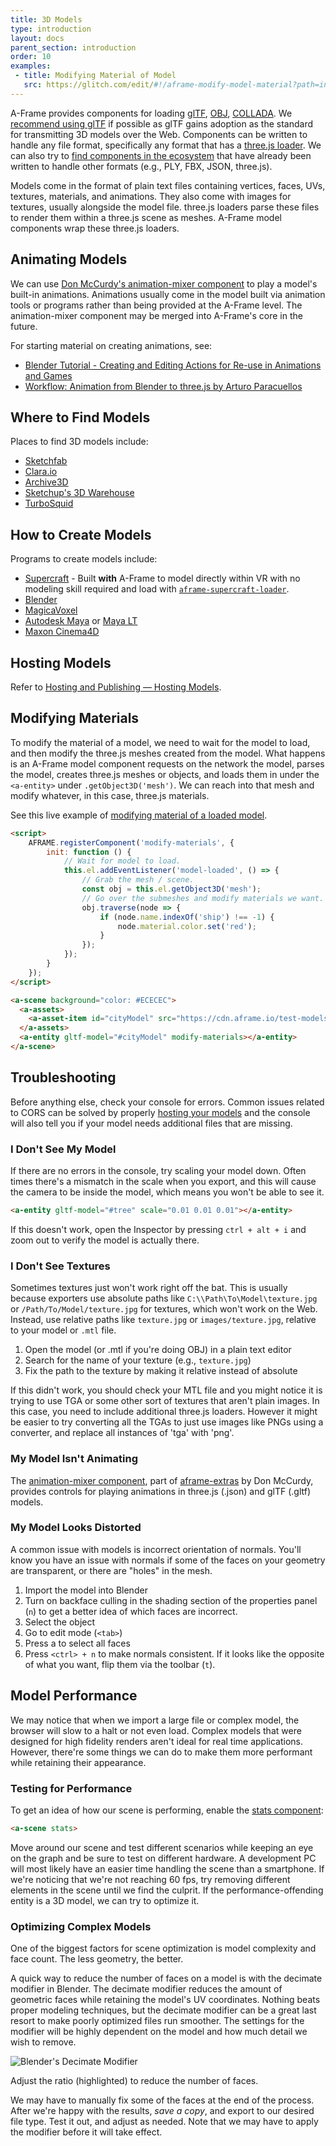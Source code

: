 ```yaml
---
title: 3D Models
type: introduction
layout: docs
parent_section: introduction
order: 10
examples:
 - title: Modifying Material of Model
   src: https://glitch.com/edit/#!/aframe-modify-model-material?path=index.html:1:0
---
```


[3loaders]: https://github.com/mrdoob/three.js/tree/dev/examples/js/loaders
[COLLADA]: ../components/collada-model.md
[ecsfind]: ./entity-component-system.md#where-to-find-components
[glTF]: ../components/gltf-model.md
[OBJ]: ../components/obj-model.md
[recommend using glTF]: ../components/gltf-model.md#why-use-gltf

A-Frame provides components for loading [glTF], [OBJ], [COLLADA]. We [recommend
using glTF] if possible as glTF gains adoption as the standard for transmitting
3D models over the Web. Components can be written to handle any file format,
specifically any format that has a [three.js loader][3loaders]. We can also try
to [find components in the ecosystem][ecsfind] that have already been written
to handle other formats (e.g., PLY, FBX, JSON, three.js).

Models come in the format of plain text files containing vertices, faces, UVs,
textures, materials, and animations. They also come with images for textures,
usually alongside the model file. three.js loaders parse these files to render
them within a three.js scene as meshes. A-Frame model components wrap these
three.js loaders.

## Animating Models

[mixer]: https://github.com/donmccurdy/aframe-extras/tree/master/src/loaders#animation

We can use [Don McCurdy's animation-mixer component][mixer] to play a model's
built-in animations. Animations usually come in the model built via animation
tools or programs rather than being provided at the A-Frame level. The
animation-mixer component may be merged into A-Frame's core in the future.

For starting material on creating animations, see:

- [Blender Tutorial - Creating and Editing Actions for Re-use in Animations and
  Games](https://www.youtube.com/watch?v=Gb152Qncn2s)
- [Workflow: Animation from Blender to three.js by Arturo Paracuellos](http://unboring.net/workflows/animation.html)

## Where to Find Models

Places to find 3D models include:

- [Sketchfab](https://sketchfab.com)
- [Clara.io](http://clara.io)
- [Archive3D](http://archive3d.net)
- [Sketchup's 3D Warehouse](https://3dwarehouse.sketchup.com)
- [TurboSquid](http://www.turbosquid.com/Search/3D-Models/free)

## How to Create Models

Programs to create models include:

- [Supercraft](https://supermedium.com/supercraft/) - Built **with** A-Frame to
  model directly within VR with no modeling skill required and load with
  [`aframe-supercraft-loader`](https://www.npmjs.com/package/aframe-supercraft-loader).
- [Blender](https://www.blender.org/)
- [MagicaVoxel](https://ephtracy.github.io/)
- [Autodesk Maya](https://www.autodesk.com/products/maya/overview) or [Maya LT](https://www.autodesk.com/products/maya-lt/overview)
- [Maxon Cinema4D](https://www.maxon.net/en-us/)

## Hosting Models

Refer to [Hosting and Publishing &mdash; Hosting
Models](./hosting-and-publishing.md#hosting-models).

## Modifying Materials

[modify]: https://glitch.com/edit/#!/aframe-modify-model-material?path=index.html:1:0

To modify the material of a model, we need to wait for the model to load, and
then modify the three.js meshes created from the model. What happens is an
A-Frame model component requests on the network the model, parses the model,
creates three.js meshes or objects, and loads them in under the `<a-entity>`
under `.getObject3D('mesh')`. We can reach into that mesh and modify whatever,
in this case, three.js materials.

See this live example of [modifying material of a loaded model][modify].

```html
<script>
	AFRAME.registerComponent('modify-materials', {
		init: function () {
			// Wait for model to load.
			this.el.addEventListener('model-loaded', () => {
				// Grab the mesh / scene.
				const obj = this.el.getObject3D('mesh');
				// Go over the submeshes and modify materials we want.
				obj.traverse(node => {
					if (node.name.indexOf('ship') !== -1) {
						node.material.color.set('red');
					}
				});
			});
		}
	});
</script>

<a-scene background="color: #ECECEC">
  <a-assets>
    <a-asset-item id="cityModel" src="https://cdn.aframe.io/test-models/models/glTF-2.0/virtualcity/VC.gltf"></a-asset-item>
  </a-assets>
  <a-entity gltf-model="#cityModel" modify-materials></a-entity>
</a-scene>
```

## Troubleshooting

[hostingmodels]: ./hosting-and-publishing.md#hosting-models

Before anything else, check your console for errors. Common issues related to
CORS can be solved by properly [hosting your models][hostingmodels] and the
console will also tell you if your model needs additional files that are
missing.

### I Don't See My Model

If there are no errors in the console, try scaling your model down. Often times
there's a mismatch in the scale when you export, and this will cause the camera
to be inside the model, which means you won't be able to see it.

```html
<a-entity gltf-model="#tree" scale="0.01 0.01 0.01"></a-entity>
```

If this doesn't work, open the Inspector by pressing `ctrl + alt + i` and zoom
out to verify the model is actually there.

### I Don't See Textures

Sometimes textures just won't work right off the bat. This is usually because
exporters use absolute paths like `C:\\Path\To\Model\texture.jpg` or
`/Path/To/Model/texture.jpg` for textures, which won't work on the Web. Instead,
use relative paths like `texture.jpg` or `images/texture.jpg`, relative to your
model or `.mtl` file.

1. Open the model (or .mtl if you're doing OBJ) in a plain text editor
2. Search for the name of your texture (e.g., `texture.jpg`)
3. Fix the path to the texture by making it relative instead of absolute

If this didn't work, you should check your MTL file and you might notice it is trying to use TGA or some other sort of textures that aren't plain images. In this case, you need to include additional three.js loaders. However it might be easier to try converting all the TGAs to just use images like PNGs using a converter, and replace all instances of 'tga' with 'png'.

### My Model Isn't Animating

[aframe-extras]: https://github.com/donmccurdy/aframe-extras

The [animation-mixer component][mixer], part of [aframe-extras] by Don McCurdy,
provides controls for playing animations in three.js (.json) and glTF (.gltf)
models.

### My Model Looks Distorted

A common issue with models is incorrect orientation of normals. You'll know you
have an issue with normals if some of the faces on your geometry are
transparent, or there are "holes" in the mesh.

1. Import the model into Blender
2. Turn on backface culling in the shading section of the properties panel
(`n`) to get a better idea of which faces are incorrect.
3. Select the object
4. Go to edit mode (`<tab>`)
5. Press a to select all faces
6. Press `<ctrl> + n` to make normals consistent. If it looks like the opposite
of what you want, flip them via the toolbar (`t`).

## Model Performance

We may notice that when we import a large file or complex model, the browser
will slow to a halt or not even load. Complex models that were designed for
high fidelity renders aren't ideal for real time applications. However,
there're some things we can do to make them more performant while retaining
their appearance.

### Testing for Performance

[stats]: ../components/stats.md

To get an idea of how our scene is performing, enable the [stats component][stats]:

```html
<a-scene stats>
```

Move around our scene and test different scenarios while keeping an eye on the
graph and be sure to test on different hardware. A development PC will most
likely have an easier time handling the scene than a smartphone. If we're
noticing that we're not reaching 60 fps, try removing different elements in the
scene until we find the culprit. If the performance-offending entity is a 3D
model, we can try to optimize it.

### Optimizing Complex Models

One of the biggest factors for scene optimization is model complexity and face
count. The less geometry, the better.

A quick way to reduce the number of faces on a model is with the decimate
modifier in Blender. The decimate modifier reduces the amount of geometric
faces while retaining the model's UV coordinates. Nothing beats proper modeling
techniques, but the decimate modifier can be a great last resort to make poorly
optimized files run smoother. The settings for the modifier will be highly
dependent on the model and how much detail we wish to remove.

![Blender's Decimate Modifier](https://cloud.githubusercontent.com/assets/674727/25730604/f5402d90-30f2-11e7-9571-96bcdef11a6a.jpg)

Adjust the ratio (highlighted) to reduce the number of faces.

We may have to manually fix some of the faces at the end of the process. After
we're happy with the results, *save a copy*, and export to our desired file
type. Test it out, and adjust as needed. Note that we may have to apply the
modifier before it will take effect.
